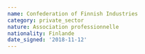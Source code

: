 ```yaml
---
name: Confederation of Finnish Industries 
category: private_sector
nature: Association professionnelle 
nationality: Finlande
date_signed: '2018-11-12'
---
```

    
